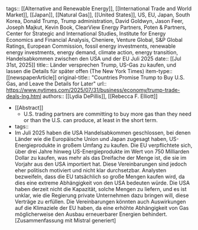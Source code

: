 tags:: [[Alternative and Renewable Energy]], [[International Trade and World Market]], [[Japan]], [[Natural Gas]], [[United States]], US, EU, Japan, South Korea, Donald Trump, Trump administration, David Goldwyn, Jason Feer, Joseph Majkut, Kevin Book, ClearView Energy Partners, Poten & Partners, Center for Strategic and International Studies, Institute for Energy Economics and Financial Analysis, Cheniere, Venture Global, S&P Global Ratings, European Commission,  fossil energy investments, renewable energy investments, energy demand, climate action, energy transition, Handelsabkommen zwischen den USA und der EU Juli 2025
date:: [[Jul 31st, 2025]]
title:: Länder versprechen Trump, US-Gas zu kaufen, und lassen die Details für später offen (The New York Times)
item-type:: [[newspaperArticle]]
original-title:: "Countries Promise Trump to Buy U.S. Gas, and Leave the Details for Later"
url:: https://www.nytimes.com/2025/07/31/business/economy/trump-trade-deals-lng.html
authors:: [[Lydia DePillis]], [[Rebecca F. Elliott]]

- [[Abstract]]
	- U.S. trading partners are committing to buy more gas than they need or than the U.S. can produce, at least in the short term.
- tags::
- Im Juli 2025 haben die USA Handelsabkommen geschlossen, bei denen Länder wie die Europäische Union und Japan zugesagt haben, US-Energieprodukte in großem Umfang zu kaufen. Die EU verpflichtete sich, über drei Jahre hinweg US-Energieprodukte im Wert von 750 Milliarden Dollar zu kaufen, was mehr als das Dreifache der Menge ist, die sie im Vorjahr aus den USA importiert hat. Diese Vereinbarungen sind jedoch eher politisch motiviert und nicht klar durchsetzbar. Analysten bezweifeln, dass die EU tatsächlich so große Mengen kaufen wird, da dies eine extreme Abhängigkeit von den USA bedeuten würde. Die USA haben derzeit nicht die Kapazität, solche Mengen zu liefern, und es ist unklar, wie die Regierung private Unternehmen dazu bringen will, diese Verträge zu erfüllen. Die Vereinbarungen könnten auch Auswirkungen auf die Klimaziele der EU haben, da eine erhöhte Abhängigkeit von Gas möglicherweise den Ausbau erneuerbarer Energien behindert. [Zusammenfassung mit Mistral generiert]
